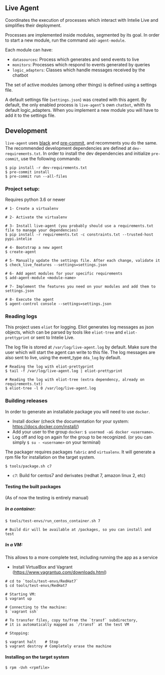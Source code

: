 Live Agent
----------

Coordinates the execution of processes which interact with Intelie Live and simplifies their deployment.

Processes are implemented inside modules, segmented by its goal. In order to start a new module, run the command `add-agent-module`.

Each module can have:
- `datasources`: Process which generates and send events to live
- `monitors`: Processes which respond to events generated by queries
- `logic_adapters`: Classes which handle messages received by the chatbot

The set of active modules (among other things) is defined using a settings file.

A default settings file (`settings.json`) was created with this agent. By default, the only enabled process is `live-agent`'s own `chatbot`, whith its default logic_adapters.
When you implement a new module you will have to add it to the settings file.


## Development

`live-agent` uses [black](https://github.com/psf/black) and [pre-commit](https://pre-commit.com/), and recomments you do the same. The recommended development dependencies are defined at `dev-requirements.txt`.
In order to install the dev dependencies and initialize `pre-commit`, use the following commands:

```shell
$ pip install -r dev-requirements.txt
$ pre-commit install
$ pre-commit run --all-files
```

### Project setup:

Requires python 3.6 or newer

```shell
# 1- Create a virtualenv

# 2- Activate the virtualenv

# 3- Install live-agent (you probably should use a requirements.txt file to manage your dependencies)
$ pip install -r requirements.txt -c constraints.txt --trusted-host pypi.intelie

# 4- Bootstrap a new agent
$ create-agent

# 5- Manually update the settings file. After each change, validate it
$ check_live_features --settings=settings.json

# 6- Add agent modules for your specific requirements
$ add-agent-module <module-name>

# 7- Implement the features you need on your modules and add them to settings.json

# 8- Execute the agent
$ agent-control console --settings=settings.json
```

### Reading logs

This project uses `eliot` for logging. Eliot generates log messages as json objects,
which can be parsed by tools like `eliot-tree` and `eliot-prettyprint` or sent to Intelie Live.

The log file is stored at `/var/log/live-agent.log` by default. Make sure the user which will start the agent can write to this file.
The log messages are also sent to live, using the event_type `dda_log` by default.

```shell
# Reading the log with eliot-prettyprint
$ tail -f /var/log/live-agent.log | eliot-prettyprint

# Reading the log with eliot-tree (extra dependency, already on requirements.txt)
$ eliot-tree -l 0 /var/log/live-agent.log
```

### Building releases

In order to generate an installable package you will need to use `docker`.

- Install docker (check the documentation for your system: <https://docs.docker.com/install/>)
- Add your user to the group `docker`: `$ usermod -aG docker <username>`.
- Log off and log on again for the group to be recognized. (or you can simply `$ su - <username>` on your terminal)

The packager requires packages `fabric` and `virtualenv`. It will generate a rpm file for installation on the target system.

```shell
$ tools/package.sh c7
```

- `c7`: Build for centos7 and derivates (redhat 7, amazon linux 2, etc)


#### Testing the built packages

(As of now the testing is entirely manual)

##### In a container:

```shell
$ tools/test-envs/run_centos_container.sh 7

# Build dir will be available at /packages, so you can install and test
```

##### In a VM:

This allows to a more complete test, including running the app as a service

- Install VirtualBox and Vagrant (https://www.vagrantup.com/downloads.html)

```shell
# cd to `tools/test-envs/RedHat7`
$ cd tools/test-envs/RedHat7

# Starting VM:
$ vagrant up

# Connecting to the machine:
$ `vagrant ssh`

# To transfer files, copy to/from the `transf` subdirectory,
# it is automatically mapped as `/transf` at the test VM

# Stopping:

$ vagrant halt    # Stop
$ vagrant destroy # Completely erase the machine
```


#### Installing on the target system

```shell
$ rpm -Uvh <rpmfile>
```
